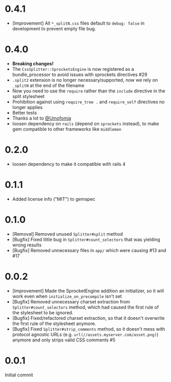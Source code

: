 # 0.4.1

* [Improvement] All `*_splitN.css` files default to `debug: false` in development to prevent empty file bug.

# 0.4.0

* **Breaking changes!**
* The `CssSplitter::SprocketsEngine` is now registered as a bundle_processor to avoid issues with sprockets directives #29
 * `.split2` extension is no longer necessary/supported, now we rely on `_splitN` at the end of the filename
 * Now you need to use the `require` rather than the `include` directive in the split stylesheet
 * Prohibition against using `require_tree .` and `require_self` directives no longer applies
 * Better tests
 * Thanks a lot to [@Umofomia](https://github.com/Umofomia)
* loosen dependency on `rails` (depend on `sprockets` instead), to make gem compatible to other frameworks like `middleman`

# 0.2.0

* loosen dependency to make it compatible with rails 4

# 0.1.1

* Added license info ("MIT") to gemspec

# 0.1.0

* [Removal] Removed unused `Splitter#split` method
* [Bugfix] Fixed little bug in `Splitter#count_selectors` that was yielding wrong results
* [Bugfix] Removed unnecessary files in `app/` which were causing #13 and #17

# 0.0.2

* [Improvement] Made the SprocketEngine addition an initializer, so it will work even when `initialize_on_precompile` isn't set
* [Bugfix] Removed unnecessary charset extraction from `Splitter#count_selectors` method, which had caused the first rule of the stylesheet to be ignored.
* [Bugfix] Fixed/refactored charset extraction, so that it doesn't overwrite the first rule of the stylesheet anymore.
* [Bugfix] Fixed `Splitter#strip_comments` method, so it doesn't mess with protocol agnostic URLs (e.g. `url(//assets.myserver.com/asset.png)`) anymore and only strips valid CSS comments #5

# 0.0.1

Initial commit
